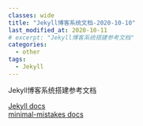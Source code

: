 ```yaml
---
classes: wide
title: "Jekyll博客系统文档-2020-10-10"
last_modified_at: 2020-10-11
# excerpt: "Jekyll博客系统搭建参考文档"
categories:
  - other
tags:
  - Jekyll
---
```


Jekyll博客系统搭建参考文档

[Jekyll docs][jekyll-docs]  
[minimal-mistakes docs][minimal-mistakes]



[minimal-mistakes]: https://mmistakes.github.io/minimal-mistakes/docs/quick-start-guide/
[jekyll-docs]: https://www.jekyll.com.cn/docs/